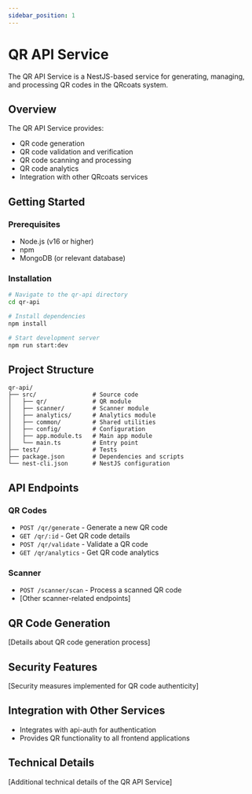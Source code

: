 ```yaml
---
sidebar_position: 1
---
```


# QR API Service

The QR API Service is a NestJS-based service for generating, managing, and processing QR codes in the QRcoats system.

## Overview

The QR API Service provides:
- QR code generation
- QR code validation and verification
- QR code scanning and processing
- QR code analytics
- Integration with other QRcoats services

## Getting Started

### Prerequisites

- Node.js (v16 or higher)
- npm
- MongoDB (or relevant database)

### Installation

```bash
# Navigate to the qr-api directory
cd qr-api

# Install dependencies
npm install

# Start development server
npm run start:dev
```

## Project Structure

```
qr-api/
├── src/                # Source code
│   ├── qr/             # QR module
│   ├── scanner/        # Scanner module
│   ├── analytics/      # Analytics module
│   ├── common/         # Shared utilities
│   ├── config/         # Configuration
│   ├── app.module.ts   # Main app module
│   └── main.ts         # Entry point
├── test/               # Tests
├── package.json        # Dependencies and scripts
└── nest-cli.json       # NestJS configuration
```

## API Endpoints

### QR Codes

- `POST /qr/generate` - Generate a new QR code
- `GET /qr/:id` - Get QR code details
- `POST /qr/validate` - Validate a QR code
- `GET /qr/analytics` - Get QR code analytics

### Scanner

- `POST /scanner/scan` - Process a scanned QR code
- [Other scanner-related endpoints]

## QR Code Generation

[Details about QR code generation process]

## Security Features

[Security measures implemented for QR code authenticity]

## Integration with Other Services

- Integrates with api-auth for authentication
- Provides QR functionality to all frontend applications

## Technical Details

[Additional technical details of the QR API Service] 